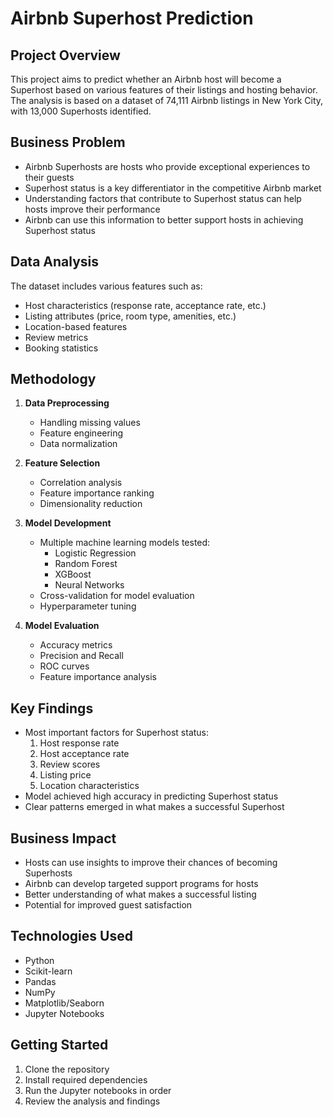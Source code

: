 # Airbnb Superhost Prediction

## Project Overview
This project aims to predict whether an Airbnb host will become a Superhost based on various features of their listings and hosting behavior. The analysis is based on a dataset of 74,111 Airbnb listings in New York City, with 13,000 Superhosts identified.

## Business Problem
- Airbnb Superhosts are hosts who provide exceptional experiences to their guests
- Superhost status is a key differentiator in the competitive Airbnb market
- Understanding factors that contribute to Superhost status can help hosts improve their performance
- Airbnb can use this information to better support hosts in achieving Superhost status

## Data Analysis
The dataset includes various features such as:
- Host characteristics (response rate, acceptance rate, etc.)
- Listing attributes (price, room type, amenities, etc.)
- Location-based features
- Review metrics
- Booking statistics

## Methodology
1. **Data Preprocessing**
   - Handling missing values
   - Feature engineering
   - Data normalization

2. **Feature Selection**
   - Correlation analysis
   - Feature importance ranking
   - Dimensionality reduction

3. **Model Development**
   - Multiple machine learning models tested:
     - Logistic Regression
     - Random Forest
     - XGBoost
     - Neural Networks
   - Cross-validation for model evaluation
   - Hyperparameter tuning

4. **Model Evaluation**
   - Accuracy metrics
   - Precision and Recall
   - ROC curves
   - Feature importance analysis

## Key Findings
- Most important factors for Superhost status:
  1. Host response rate
  2. Host acceptance rate
  3. Review scores
  4. Listing price
  5. Location characteristics
- Model achieved high accuracy in predicting Superhost status
- Clear patterns emerged in what makes a successful Superhost

## Business Impact
- Hosts can use insights to improve their chances of becoming Superhosts
- Airbnb can develop targeted support programs for hosts
- Better understanding of what makes a successful listing
- Potential for improved guest satisfaction


## Technologies Used
- Python
- Scikit-learn
- Pandas
- NumPy
- Matplotlib/Seaborn
- Jupyter Notebooks

## Getting Started
1. Clone the repository
2. Install required dependencies
3. Run the Jupyter notebooks in order
4. Review the analysis and findings